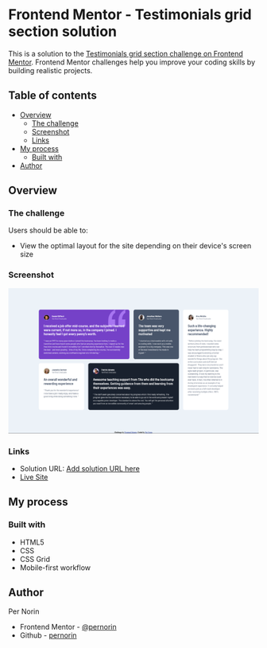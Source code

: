 # Frontend Mentor - Testimonials grid section solution

This is a solution to the [Testimonials grid section challenge on Frontend Mentor](https://www.frontendmentor.io/challenges/testimonials-grid-section-Nnw6J7Un7). Frontend Mentor challenges help you improve your coding skills by building realistic projects.

## Table of contents

- [Overview](#overview)
  - [The challenge](#the-challenge)
  - [Screenshot](#screenshot)
  - [Links](#links)
- [My process](#my-process)
  - [Built with](#built-with)
- [Author](#author)

## Overview

### The challenge

Users should be able to:

- View the optimal layout for the site depending on their device's screen size

### Screenshot

![](./screenshot.png)

### Links

- Solution URL: [Add solution URL here](https://your-solution-url.com)
- [Live Site](https://pernorin.github.io/testimonials-grid-section/)

## My process

### Built with

- HTML5
- CSS
- CSS Grid
- Mobile-first workflow

## Author

Per Norin

- Frontend Mentor - [@pernorin](https://www.frontendmentor.io/profile/pernorin)
- Github - [pernorin](https://github.com/pernorin)
